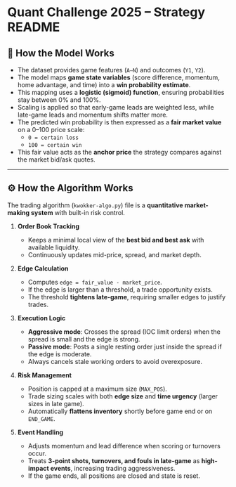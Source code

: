 # Quant Challenge 2025 – Strategy README

## 🔢 How the Model Works
- The dataset provides game features (`A–N`) and outcomes (`Y1`, `Y2`).
- The model maps **game state variables** (score difference, momentum, home advantage, and time) into a **win probability estimate**.  
- This mapping uses a **logistic (sigmoid) function**, ensuring probabilities stay between 0% and 100%.  
- Scaling is applied so that early-game leads are weighted less, while late-game leads and momentum shifts matter more.  
- The predicted win probability is then expressed as a **fair market value** on a 0–100 price scale:
  - `0 = certain loss`
  - `100 = certain win`
- This fair value acts as the **anchor price** the strategy compares against the market bid/ask quotes.

---

## ⚙️ How the Algorithm Works
The trading algorithm (`kwokker-algo.py`) file is a **quantitative market-making system** with built-in risk control.

1. **Order Book Tracking**  
   - Keeps a minimal local view of the **best bid and best ask** with available liquidity.  
   - Continuously updates mid-price, spread, and market depth.

2. **Edge Calculation**  
   - Computes `edge = fair_value - market_price`.  
   - If the edge is larger than a threshold, a trade opportunity exists.  
   - The threshold **tightens late-game**, requiring smaller edges to justify trades.

3. **Execution Logic**  
   - **Aggressive mode**: Crosses the spread (IOC limit orders) when the spread is small and the edge is strong.  
   - **Passive mode**: Posts a single resting order just inside the spread if the edge is moderate.  
   - Always cancels stale working orders to avoid overexposure.

4. **Risk Management**  
   - Position is capped at a maximum size (`MAX_POS`).  
   - Trade sizing scales with both **edge size** and **time urgency** (larger sizes in late game).  
   - Automatically **flattens inventory** shortly before game end or on `END_GAME`.

5. **Event Handling**  
   - Adjusts momentum and lead difference when scoring or turnovers occur.  
   - Treats **3-point shots, turnovers, and fouls in late-game** as **high-impact events**, increasing trading aggressiveness.  
   - If the game ends, all positions are closed and state is reset.

